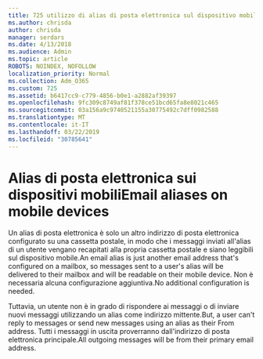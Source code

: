 ```yaml
---
title: 725 utilizzo di alias di posta elettronica sul dispositivo mobile
ms.author: chrisda
author: chrisda
manager: serdars
ms.date: 4/13/2018
ms.audience: Admin
ms.topic: article
ROBOTS: NOINDEX, NOFOLLOW
localization_priority: Normal
ms.collection: Adm_O365
ms.custom: 725
ms.assetid: b6417cc9-c779-4856-b0e1-a2882af39397
ms.openlocfilehash: 9fc309c8749af81f378ce51bcd65fa8e8021c465
ms.sourcegitcommit: 03a156a9c9740521155a30775492c7dff0982588
ms.translationtype: MT
ms.contentlocale: it-IT
ms.lasthandoff: 03/22/2019
ms.locfileid: "30785641"
---
```

# <a name="email-aliases-on-mobile-devices"></a><span data-ttu-id="f3e24-102">Alias di posta elettronica sui dispositivi mobili</span><span class="sxs-lookup"><span data-stu-id="f3e24-102">Email aliases on mobile devices</span></span>

<span data-ttu-id="f3e24-103">Un alias di posta elettronica è solo un altro indirizzo di posta elettronica configurato su una cassetta postale, in modo che i messaggi inviati all'alias di un utente vengano recapitati alla propria cassetta postale e siano leggibili sul dispositivo mobile.</span><span class="sxs-lookup"><span data-stu-id="f3e24-103">An email alias is just another email address that's configured on a mailbox, so messages sent to a user's alias will be delivered to their mailbox and will be readable on their mobile device.</span></span> <span data-ttu-id="f3e24-104">Non è necessaria alcuna configurazione aggiuntiva.</span><span class="sxs-lookup"><span data-stu-id="f3e24-104">No additional configuration is needed.</span></span>
  
<span data-ttu-id="f3e24-105">Tuttavia, un utente non è in grado di rispondere ai messaggi o di inviare nuovi messaggi utilizzando un alias come indirizzo mittente.</span><span class="sxs-lookup"><span data-stu-id="f3e24-105">But, a user can't reply to messages or send new messages using an alias as their From address.</span></span> <span data-ttu-id="f3e24-106">Tutti i messaggi in uscita proverranno dall'indirizzo di posta elettronica principale.</span><span class="sxs-lookup"><span data-stu-id="f3e24-106">All outgoing messages will be from their primary email address.</span></span>
  

